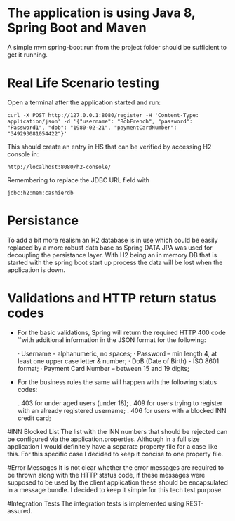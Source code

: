 # The application is using Java 8, Spring Boot and Maven
A simple mvn spring-boot:run from the project folder should be sufficient to get it running.

# Real Life Scenario testing
Open a terminal after the application started and run:
    
    curl -X POST http://127.0.0.1:8080/register -H 'Content-Type: application/json' -d '{"username": "BobFrench", "password": "Password1", "dob": "1980-02-21", "paymentCardNumber": "349293081054422"}'

This should create an entry in HS that can be verified by accessing H2 console in:
    
    http://localhost:8080/h2-console/
    
Remembering to replace the JDBC URL field with
    
    jdbc:h2:mem:cashierdb

# Persistance
To add a bit more realism an H2 database is in use which could be easily replaced by a more robust data base 
as Spring DATA JPA was used for decoupling the persistance layer. 
With H2 being an in memory DB that is started with the spring boot start up process the
data will be lost when the application is down.

# Validations and HTTP return status codes
- For the basic validations, Spring will return the required HTTP 400 code 
``with additional information in the JSON format for the following:

    ·​ ​Username - alphanumeric, no spaces;
    ·​ ​Password – min length 4, at least one upper case letter & number;
    ·​ ​DoB (Date of Birth) - ISO 8601 format;
    ·​ ​Payment Card Number – between 15 and 19 digits;
    

- For the business rules the same will happen with the following status codes:
    
    . 403 for under aged users (under 18);
    . 409 for users trying to register with an already registered username;
    . 406 for users with a blocked INN credit card;
    
#INN Blocked List
The list with the INN numbers that should be rejected can be configured via the application.properties. 
Although in a full size application I would definitely have a separate property file for a case like this. 
For this specific case I decided to keep it concise to one property file.

#Error Messages
It is not clear whether the error messages are required to be thrown along with the HTTP status code, 
if these messages were supposed to be used by the client application these should be encapsulated in a message bundle.
I decided to keep it simple for this tech test purpose. 

#Integration Tests
The integration tests is implemented using REST-assured.